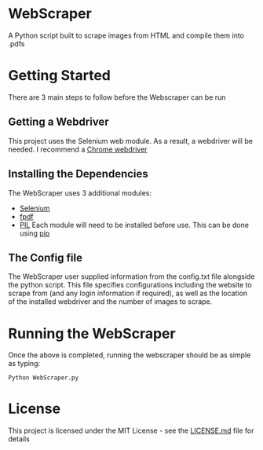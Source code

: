 # WebScraper
A Python script built to scrape images from HTML and compile them into .pdfs

# Getting Started
There are 3 main steps to follow before the Webscraper can be run

## Getting a Webdriver
This project uses the Selenium web module. As a result, a webdriver will be needed.
I recommend a [Chrome webdriver](http://chromedriver.chromium.org/getting-started)

## Installing the Dependencies
The WebScraper uses 3 additional modules:
* [Selenium](https://selenium-python.readthedocs.io)
* [fpdf](https://pyfpdf.readthedocs.io/en/latest/)
* [PIL](https://pillow.readthedocs.io/en/stable/)
Each module will need to be installed before use. This can be done using [pip](https://pip.pypa.io/en/stable/installing/)

## The Config file
The WebScraper user supplied information from the config.txt file alongside the python script.
This file specifies configurations including the website to scrape from (and any login information if required), 
as well as the location of the installed webdriver and the number of images to scrape.

# Running the WebScraper
Once the above is completed, running the webscraper should be as simple as typing:
```
Python WebScraper.py
```

# License
This project is licensed under the MIT License - see the [LICENSE.md](LICENSE.md) file for details
